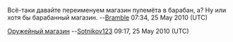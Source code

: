Всё-таки давайте переименуем магазин пулемёта в барабан, а? Ну или хотя
бы барабанный магазин. --[Bramble](User:Bramble "wikilink") 07:34, 25
May 2010 (UTC)


[Оружейный
магазин](http://ru.wikipedia.org/wiki/%D0%9C%D0%B0%D0%B3%D0%B0%D0%B7%D0%B8%D0%BD_%28%D0%BE%D1%80%D1%83%D0%B6%D0%B5%D0%B9%D0%BD%D1%8B%D0%B9%29)
--[Sotnikov123](User:Sotnikov123 "wikilink") 09:17, 25 May 2010 (UTC)